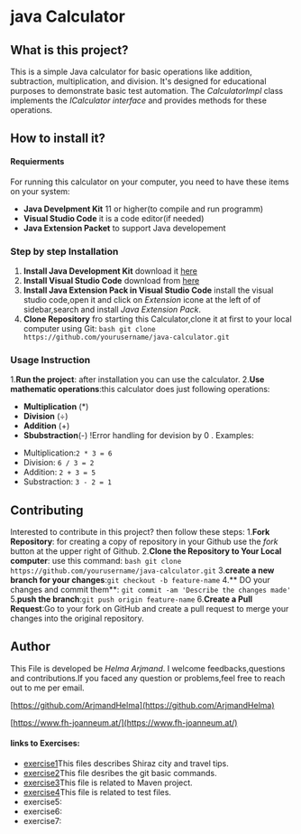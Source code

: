 # java Calculator

## What is this project?
This is a simple Java calculator for basic operations like addition, subtraction, multiplication, and division. It's designed for educational purposes to demonstrate basic test automation. The *CalculatorImpl* class implements the *ICalculator interface* and provides methods for these operations.

## How to install it?


#### Requierments
For running this calculator on your computer, you need to have these items on your system:
- **Java Develpment Kit** 11 or higher(to compile and run programm)
- **Visual Studio Code** it is a code editor(if needed)
- **Java Extension Packet** to support Java developement

### Step by step Installation
1. **Install Java Development Kit** download it [here](https://www.oracle.com/java/technologies/javase-jdk11-downloads.html)
2. **Install Visual Studio Code** download from [here](https://code.visualstudio.com/)
3. **Install Java Extension Pack in Visual Studio Code** install the visual studio code,open it and click on *Extension* icone at the left of of sidebar,search and install *Java Extension Pack*.
4. **Clone Repository** fro starting this Calculator,clone it at first to your local computer using Git:
```bash git clone https://github.com/yourusername/java-calculator.git```

### Usage Instruction
1.**Run the project**: after installation you can use the calculator.
2.**Use mathematic operations**:this calculator does just following operations:
+ **Multiplication** (*)
+ **Division** (÷)
+ **Addition** (+)
+ **Sbubstraction**(-) !Error handling for devision by 0 . 
Examples:
- Multiplication:`2 * 3 = 6` 
- Division: `6 / 3 = 2`
- Addition: `2 + 3 = 5`
- Substraction: `3 - 2 = 1`

## Contributing
Interested to contribute in this project? then follow these steps:
1.**Fork Repository**: for creating a copy of repository in your Github use the *fork* button at the upper right of Github.
2.**Clone the Repository to Your Local computer**: use this command:
```bash git clone https://github.com/yourusername/java-calculator.git```
3.**create a new branch for your changes**:```git checkout -b feature-name```
4.** DO your changes and commit them**:
```git commit -am 'Describe the changes made'```
5.**push the branch**:```git push origin feature-name```
6.**Create a Pull Request**:Go to your fork on GitHub and create a pull request to merge your changes into the original repository.

## Author
This File is developed be *Helma Arjmand*.
I welcome feedbacks,questions and contributions.If you faced any question or problems,feel free to reach out to me per email.

[https://github.com/ArjmandHelma](https://github.com/ArjmandHelma)

[https://www.fh-joanneum.at/](https://www.fh-joanneum.at/)

#### links to Exercises:
+ [exercise1](Exercise1.md)This files describes Shiraz city and travel tips.
+ [exercise2](exercise2.md)This file desribes the git basic commands.
+ [exercise3](exercise3.md)This file is related to Maven project.
+ [exercise4](exercise4.md)This file is related to test files.
+ exercise5:
+ exercise6:
+ exercise7:



 










   
